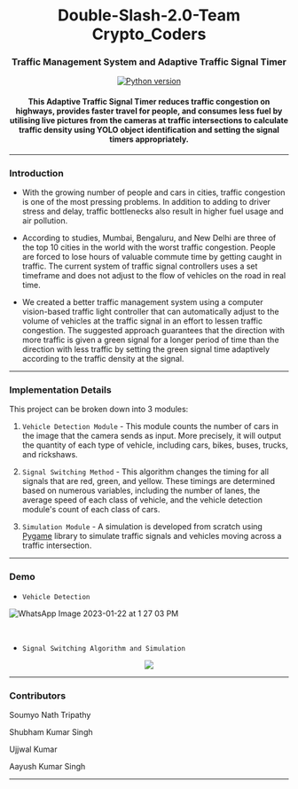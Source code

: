 <p align="center">
<h1 align="center">Double-Slash-2.0-Team Crypto_Coders</h1>
<p align="center">
 

<h3 align="center">Traffic Management System and Adaptive Traffic Signal Timer</h3>

<div align="center">

[![Python version](https://img.shields.io/badge/python-3.7-blue.svg)](https://www.python.org/downloads/release/python-370/)

<h4>This Adaptive Traffic Signal Timer reduces traffic congestion on highways, provides faster travel for people, and consumes less fuel by utilising live pictures from the cameras at traffic intersections to calculate traffic density using YOLO object identification and setting the signal timers appropriately.</h4>

</div>

-----------------------------------------
### Introduction

* With the growing number of people and cars in cities, traffic congestion is one of the most pressing problems. In addition to adding to driver stress and delay, traffic bottlenecks also result in higher fuel usage and air pollution.

* According to studies, Mumbai, Bengaluru, and New Delhi are three of the top 10 cities in the world with the worst traffic congestion. People are forced to lose hours of valuable commute time by getting caught in traffic. The current system of traffic signal controllers uses a set timeframe and does not adjust to the flow of vehicles on the road in real time.

* We created a better traffic management system using a computer vision-based traffic light controller that can automatically adjust to the volume of vehicles at the traffic signal in an effort to lessen traffic congestion. The suggested approach guarantees that the direction with more traffic is given a green signal for a longer period of time than the direction with less traffic by setting the green signal time adaptively according to the traffic density at the signal.

------------------------------------------
### Implementation Details

This project can be broken down into 3 modules:

1. `Vehicle Detection Module` - This module counts the number of cars in the image that the camera sends as input. More precisely, it will output the quantity of each type of vehicle, including cars, bikes, buses, trucks, and rickshaws.

2. `Signal Switching Method` - This algorithm changes the timing for all signals that are red, green, and yellow. These timings are determined based on numerous variables, including the number of lanes, the average speed of each class of vehicle, and the vehicle detection module's count of each class of cars.

3. `Simulation Module` - A simulation is developed from scratch using [Pygame](https://www.pygame.org/news) library to simulate traffic signals and vehicles moving across a traffic intersection.


------------------------------------------
### Demo

* `Vehicle Detection`

![WhatsApp Image 2023-01-22 at 1 27 03 PM](https://user-images.githubusercontent.com/85414445/213906121-045f9fdc-d15e-4fbc-9eea-d7ba06817b2a.jpeg)


<br> 

* `Signal Switching Algorithm and Simulation`

<p align="center">
    <img src="./Demo.gif">
</p>

------------------------------------------


### Contributors

 

Soumyo Nath Tripathy 

Shubham Kumar Singh

Ujjwal Kumar

Aayush Kumar Singh 



------------------------------------------
